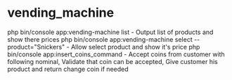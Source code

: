 # vending_machine

php bin/console app:vending-machine list  - Output list of products and show there prices
php bin/console app:vending-machine select --product="Snickers"  - Allow select product and show it's price
php bin/console app:insert_coins_command - Accept coins from customer with following nominal, Validate that coin can be accepted, Give customer his product and return change coin if needed